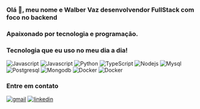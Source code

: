 <h3> Olá 👋, meu nome e Walber Vaz desenvolvendor FullStack com foco no backend </h3>
<h3>Apaixonado por tecnologia e programação.</h3>

<h3>Tecnologia que eu uso no meu dia a dia!</h3>
<div>
  <img src="https://img.shields.io/badge/Java-ED8B00?style=for-the-badge&logo=openjdk&logoColor=black" alt="Javascript" />
  <img src="https://img.shields.io/badge/JavaScript-F7DF1E?style=for-the-badge&logo=javascript&logoColor=black" alt="Javascript" />
  <img src="https://img.shields.io/badge/Python-3776AB?style=for-the-badge&logo=python&logoColor=white" alt="Python" />
  <img src="https://img.shields.io/badge/TypeScript-007ACC?style=for-the-badge&logo=typescript&logoColor=white" alt="TypeScript" />
  <img src="https://img.shields.io/badge/Node.js-43853D?style=for-the-badge&logo=node.js&logoColor=white" alt="Nodejs" />
  <img src="https://img.shields.io/badge/MySQL-00000F?style=for-the-badge&logo=mysql&logoColor=white" alt="Mysql" />
  <img src="https://img.shields.io/badge/PostgreSQL-316192?style=for-the-badge&logo=postgresql&logoColor=whit" alt="Postgresql" />
  <img src="https://img.shields.io/badge/MongoDB-4EA94B?style=for-the-badge&logo=mongodb&logoColor=white" alt="Mongodb" />
  <img src="https://img.shields.io/badge/Docker-2CA5E0?style=for-the-badge&logo=docker&logoColor=white" alt="Docker" />
  <img src="https://img.shields.io/badge/Go-00ADD8?style=for-the-badge&logo=go&logoColor=white" alt="Docker" />
</div>

<h3>Entre em contato</h3>
<a href="mailto:wvs.walber@gmail.com"><img src="https://img.shields.io/badge/Email-D14836?style=for-the-badge&logo=gmail&logoColor=white" alt="gmail" /></a>
<a href="https://www.linkedin.com/in/walber-vaz/"><img src="https://img.shields.io/badge/LinkedIn-0077B5?style=for-the-badge&logo=linkedin&logoColor=white" alt="linkedin" /></a>
